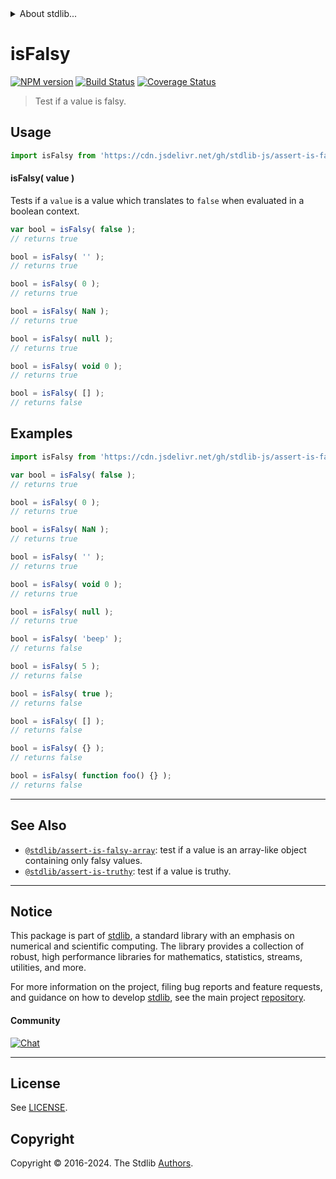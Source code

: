 <!--

@license Apache-2.0

Copyright (c) 2018 The Stdlib Authors.

Licensed under the Apache License, Version 2.0 (the "License");
you may not use this file except in compliance with the License.
You may obtain a copy of the License at

   http://www.apache.org/licenses/LICENSE-2.0

Unless required by applicable law or agreed to in writing, software
distributed under the License is distributed on an "AS IS" BASIS,
WITHOUT WARRANTIES OR CONDITIONS OF ANY KIND, either express or implied.
See the License for the specific language governing permissions and
limitations under the License.

-->


<details>
  <summary>
    About stdlib...
  </summary>
  <p>We believe in a future in which the web is a preferred environment for numerical computation. To help realize this future, we've built stdlib. stdlib is a standard library, with an emphasis on numerical and scientific computation, written in JavaScript (and C) for execution in browsers and in Node.js.</p>
  <p>The library is fully decomposable, being architected in such a way that you can swap out and mix and match APIs and functionality to cater to your exact preferences and use cases.</p>
  <p>When you use stdlib, you can be absolutely certain that you are using the most thorough, rigorous, well-written, studied, documented, tested, measured, and high-quality code out there.</p>
  <p>To join us in bringing numerical computing to the web, get started by checking us out on <a href="https://github.com/stdlib-js/stdlib">GitHub</a>, and please consider <a href="https://opencollective.com/stdlib">financially supporting stdlib</a>. We greatly appreciate your continued support!</p>
</details>

# isFalsy

[![NPM version][npm-image]][npm-url] [![Build Status][test-image]][test-url] [![Coverage Status][coverage-image]][coverage-url] <!-- [![dependencies][dependencies-image]][dependencies-url] -->

> Test if a value is falsy.



<section class="usage">

## Usage

```javascript
import isFalsy from 'https://cdn.jsdelivr.net/gh/stdlib-js/assert-is-falsy@deno/mod.js';
```

#### isFalsy( value )

Tests if a `value` is a value which translates to `false` when evaluated in a boolean context.

```javascript
var bool = isFalsy( false );
// returns true

bool = isFalsy( '' );
// returns true

bool = isFalsy( 0 );
// returns true

bool = isFalsy( NaN );
// returns true

bool = isFalsy( null );
// returns true

bool = isFalsy( void 0 );
// returns true

bool = isFalsy( [] );
// returns false
```

</section>

<!-- /.usage -->

<section class="examples">

## Examples

<!-- eslint-disable no-empty-function, no-restricted-syntax -->

<!-- eslint no-undef: "error" -->

```javascript
import isFalsy from 'https://cdn.jsdelivr.net/gh/stdlib-js/assert-is-falsy@deno/mod.js';

var bool = isFalsy( false );
// returns true

bool = isFalsy( 0 );
// returns true

bool = isFalsy( NaN );
// returns true

bool = isFalsy( '' );
// returns true

bool = isFalsy( void 0 );
// returns true

bool = isFalsy( null );
// returns true

bool = isFalsy( 'beep' );
// returns false

bool = isFalsy( 5 );
// returns false

bool = isFalsy( true );
// returns false

bool = isFalsy( [] );
// returns false

bool = isFalsy( {} );
// returns false

bool = isFalsy( function foo() {} );
// returns false
```

</section>

<!-- /.examples -->

<!-- Section for related `stdlib` packages. Do not manually edit this section, as it is automatically populated. -->

<section class="related">

* * *

## See Also

-   <span class="package-name">[`@stdlib/assert-is-falsy-array`][@stdlib/assert/is-falsy-array]</span><span class="delimiter">: </span><span class="description">test if a value is an array-like object containing only falsy values.</span>
-   <span class="package-name">[`@stdlib/assert-is-truthy`][@stdlib/assert/is-truthy]</span><span class="delimiter">: </span><span class="description">test if a value is truthy.</span>

</section>

<!-- /.related -->

<!-- Section for all links. Make sure to keep an empty line after the `section` element and another before the `/section` close. -->


<section class="main-repo" >

* * *

## Notice

This package is part of [stdlib][stdlib], a standard library with an emphasis on numerical and scientific computing. The library provides a collection of robust, high performance libraries for mathematics, statistics, streams, utilities, and more.

For more information on the project, filing bug reports and feature requests, and guidance on how to develop [stdlib][stdlib], see the main project [repository][stdlib].

#### Community

[![Chat][chat-image]][chat-url]

---

## License

See [LICENSE][stdlib-license].


## Copyright

Copyright &copy; 2016-2024. The Stdlib [Authors][stdlib-authors].

</section>

<!-- /.stdlib -->

<!-- Section for all links. Make sure to keep an empty line after the `section` element and another before the `/section` close. -->

<section class="links">

[npm-image]: http://img.shields.io/npm/v/@stdlib/assert-is-falsy.svg
[npm-url]: https://npmjs.org/package/@stdlib/assert-is-falsy

[test-image]: https://github.com/stdlib-js/assert-is-falsy/actions/workflows/test.yml/badge.svg?branch=main
[test-url]: https://github.com/stdlib-js/assert-is-falsy/actions/workflows/test.yml?query=branch:main

[coverage-image]: https://img.shields.io/codecov/c/github/stdlib-js/assert-is-falsy/main.svg
[coverage-url]: https://codecov.io/github/stdlib-js/assert-is-falsy?branch=main

<!--

[dependencies-image]: https://img.shields.io/david/stdlib-js/assert-is-falsy.svg
[dependencies-url]: https://david-dm.org/stdlib-js/assert-is-falsy/main

-->

[chat-image]: https://img.shields.io/gitter/room/stdlib-js/stdlib.svg
[chat-url]: https://app.gitter.im/#/room/#stdlib-js_stdlib:gitter.im

[stdlib]: https://github.com/stdlib-js/stdlib

[stdlib-authors]: https://github.com/stdlib-js/stdlib/graphs/contributors

[umd]: https://github.com/umdjs/umd
[es-module]: https://developer.mozilla.org/en-US/docs/Web/JavaScript/Guide/Modules

[deno-url]: https://github.com/stdlib-js/assert-is-falsy/tree/deno
[umd-url]: https://github.com/stdlib-js/assert-is-falsy/tree/umd
[esm-url]: https://github.com/stdlib-js/assert-is-falsy/tree/esm
[branches-url]: https://github.com/stdlib-js/assert-is-falsy/blob/main/branches.md

[stdlib-license]: https://raw.githubusercontent.com/stdlib-js/assert-is-falsy/main/LICENSE

<!-- <related-links> -->

[@stdlib/assert/is-falsy-array]: https://github.com/stdlib-js/assert-is-falsy-array/tree/deno

[@stdlib/assert/is-truthy]: https://github.com/stdlib-js/assert-is-truthy/tree/deno

<!-- </related-links> -->

</section>

<!-- /.links -->
